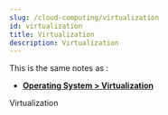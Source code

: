 ```yaml
---
slug: /cloud-computing/virtualization
id: virtualization
title: Virtualization
description: Virtualization
---
```


This is the same notes as :

- **[Operating System > Virtualization](/operating-system/virtualization)**

Virtualization
